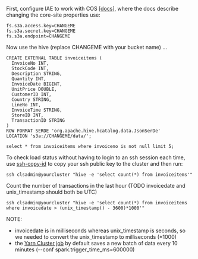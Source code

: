 First, configure IAE to work with COS [[docs](https://console.bluemix.net/docs/services/AnalyticsEngine/configure-COS-S3-object-storage.html#configuring-clusters-to-work-with-ibm-cos-s3-object-stores)], where the docs describe changing the core-site properties use:

```
fs.s3a.access.key=CHANGEME
fs.s3a.secret.key=CHANGEME
fs.s3a.endpoint=CHANGEME
```

Now use the hive (replace CHANGEME with your bucket name) ...

```
CREATE EXTERNAL TABLE invoiceitems (
  InvoiceNo INT,
  StockCode INT,
  Description STRING,
  Quantity INT,
  InvoiceDate BIGINT,
  UnitPrice DOUBLE,
  CustomerID INT,
  Country STRING,
  LineNo INT,
  InvoiceTime STRING,
  StoreID INT,
  TransactionID STRING
)
ROW FORMAT SERDE 'org.apache.hive.hcatalog.data.JsonSerDe'
LOCATION 's3a://CHANGEME/data/'; 
```

```
select * from invoiceitems where invoiceno is not null limit 5;
```

To check load status without having to login to an ssh session each time, use [ssh-copy-id](https://www.ssh.com/ssh/copy-id) to copy your ssh public key to the cluster and then run:

```
ssh clsadmin@yourcluster "hive -e 'select count(*) from invoiceitems'"
```

Count the number of transactions in the last hour (TODO invoicedate and unix_timestamp should both be UTC)

```
ssh clsadmin@yourcluster "hive -e 'select count(*) from invoiceitems where invoicedate > (unix_timestamp() - 3600)*1000'"
```

NOTE:

- invoicedate is in milliseconds whereas unix_timestamp is seconds, so we needed to convert the unix_timestamp to milliseconds (*1000)
- the [Yarn Cluster job](./README_YARN.MD) by default saves a new batch of data every 10 minutes (--conf spark.trigger_time_ms=600000)
